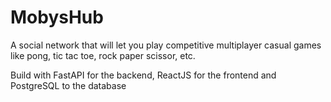 # MobysHub
A social network that will let you play competitive multiplayer casual games like pong, tic tac toe, rock paper scissor, etc.

Build with FastAPI for the backend, ReactJS for the frontend and PostgreSQL to the database
